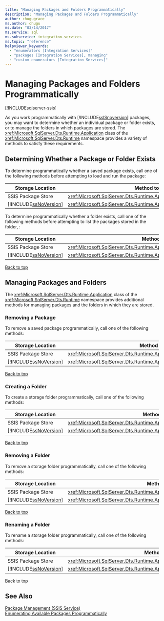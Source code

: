 ```yaml
---
title: "Managing Packages and Folders Programmatically"
description: "Managing Packages and Folders Programmatically"
author: chugugrace
ms.author: chugu
ms.date: "03/14/2017"
ms.service: sql
ms.subservice: integration-services
ms.topic: "reference"
helpviewer_keywords:
  - "enumerators [Integration Services]"
  - "packages [Integration Services], managing"
  - "custom enumerators [Integration Services]"
---
```

# Managing Packages and Folders Programmatically

[!INCLUDE[sqlserver-ssis](../../includes/applies-to-version/sqlserver-ssis.md)]


<a name="top"></a> As you work programmatically with [!INCLUDE[ssISnoversion](../../includes/ssisnoversion-md.md)] packages, you may want to determine whether an individual package or folder exists, or to manage the folders in which packages are stored. The <xref:Microsoft.SqlServer.Dts.Runtime.Application> class of the <xref:Microsoft.SqlServer.Dts.Runtime> namespace provides a variety of methods to satisfy these requirements.    
    
##  <a name="exists"></a> Determining Whether a Package or Folder Exists    
 To determine programmatically whether a saved package exists, call one of the following methods before attempting to load and run the package:    
    
|Storage Location|Method to Call|    
|----------------------|--------------------|    
|SSIS Package Store|<xref:Microsoft.SqlServer.Dts.Runtime.Application.ExistsOnDtsServer%2A>|    
|[!INCLUDE[ssNoVersion](../../includes/ssnoversion-md.md)]|<xref:Microsoft.SqlServer.Dts.Runtime.Application.ExistsOnSqlServer%2A>|    
    
 To determine programmatically whether a folder exists, call one of the following methods before attempting to list the packages stored in the folder, :    
    
|Storage Location|Method to Call|    
|----------------------|--------------------|    
|SSIS Package Store|<xref:Microsoft.SqlServer.Dts.Runtime.Application.FolderExistsOnDtsServer%2A>|    
|[!INCLUDE[ssNoVersion](../../includes/ssnoversion-md.md)]|<xref:Microsoft.SqlServer.Dts.Runtime.Application.FolderExistsOnSqlServer%2A>|    
    
 [Back to top](#top)    
    
##  <a name="managing"></a> Managing Packages and Folders    
 The <xref:Microsoft.SqlServer.Dts.Runtime.Application> class of the <xref:Microsoft.SqlServer.Dts.Runtime> namespace provides additional methods for managing packages and the folders in which they are stored.    
    
###  <a name="managing_rempkg"></a> Removing a Package    
 To remove a saved package programmatically, call one of the following methods:    
    
|Storage Location|Method to Call|    
|----------------------|--------------------|    
|SSIS Package Store|<xref:Microsoft.SqlServer.Dts.Runtime.Application.RemoveFromDtsServer%2A>|    
|[!INCLUDE[ssNoVersion](../../includes/ssnoversion-md.md)]|<xref:Microsoft.SqlServer.Dts.Runtime.Application.RemoveFromSqlServer%2A>|    
    
 [Back to top](#top)    
    
###  <a name="managing_create"></a> Creating a Folder    
 To create a storage folder programmatically, call one of the following methods:    
    
|Storage Location|Method to Call|    
|----------------------|--------------------|    
|SSIS Package Store|<xref:Microsoft.SqlServer.Dts.Runtime.Application.CreateFolderOnDtsServer%2A>|    
|[!INCLUDE[ssNoVersion](../../includes/ssnoversion-md.md)]|<xref:Microsoft.SqlServer.Dts.Runtime.Application.CreateFolderOnSqlServer%2A>|    
    
 [Back to top](#top)    
    
###  <a name="managing_remfldr"></a> Removing a Folder    
 To remove a storage folder programmatically, call one of the following methods:    
    
|Storage Location|Method to Call|    
|----------------------|--------------------|    
|SSIS Package Store|<xref:Microsoft.SqlServer.Dts.Runtime.Application.RemoveFolderFromDtsServer%2A>|    
|[!INCLUDE[ssNoVersion](../../includes/ssnoversion-md.md)]|<xref:Microsoft.SqlServer.Dts.Runtime.Application.RemoveFolderFromSqlServer%2A>|    
    
 [Back to top](#top)    
    
###  <a name="managing_rename"></a> Renaming a Folder    
 To rename a storage folder programmatically, call one of the following methods:    
    
|Storage Location|Method to Call|    
|----------------------|--------------------|    
|SSIS Package Store|<xref:Microsoft.SqlServer.Dts.Runtime.Application.RenameFolderOnDtsServer%2A>|    
|[!INCLUDE[ssNoVersion](../../includes/ssnoversion-md.md)]|<xref:Microsoft.SqlServer.Dts.Runtime.Application.RenameFolderOnSqlServer%2A>|    
    
 [Back to top](#top)    
    
## See Also    
 [Package Management &#40;SSIS Service&#41;](../../integration-services/service/package-management-ssis-service.md)     
 [Enumerating Available Packages Programmatically](../../integration-services/run-manage-packages-programmatically/enumerating-available-packages-programmatically.md)    
    
  
